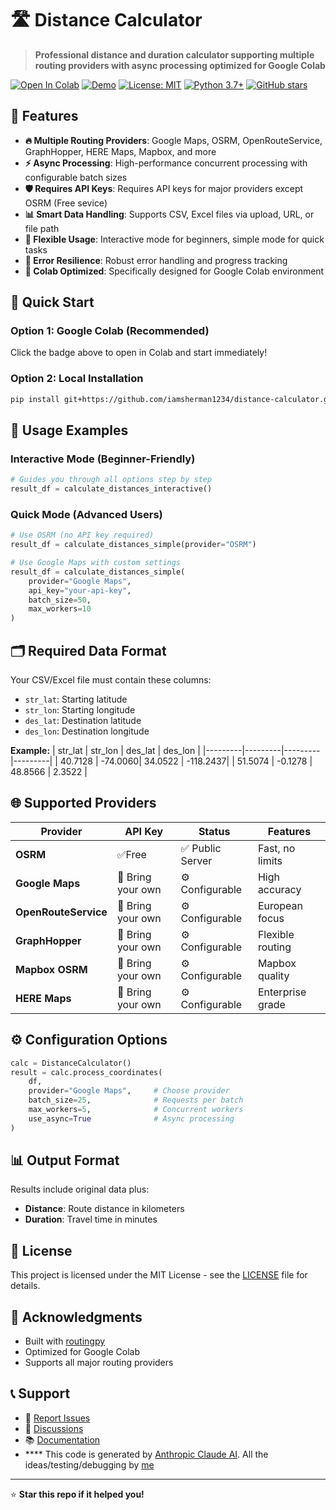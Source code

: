# 🛣️ Distance Calculator

> **Professional distance and duration calculator supporting multiple routing providers with async processing optimized for Google Colab**

[![Open In Colab](https://colab.research.google.com/assets/colab-badge.svg)](https://colab.research.google.com/github/iamsherman1234/distance-calculator/blob/main/notebooks/distance_calculator.ipynb)
[![Demo](https://img.shields.io/badge/Demo-Open-blue?style=flat-square&logo=github)](https://colab.research.google.com/github/iamsherman1234/distance-calculator/blob/main/notebooks/distance_calculator_demo.ipynb)
[![License: MIT](https://img.shields.io/badge/License-MIT-yellow.svg)](https://opensource.org/licenses/MIT)
[![Python 3.7+](https://img.shields.io/badge/python-3.7+-blue.svg)](https://www.python.org/downloads/)
[![GitHub stars](https://img.shields.io/github/stars/iamsherman1234/distance-calculator?style=social)](https://github.com/iamsherman1234/distance-calculator/stargazers)

## 🌟 Features

- **🔥 Multiple Routing Providers**: Google Maps, OSRM, OpenRouteService, GraphHopper, HERE Maps, Mapbox, and more
- **⚡ Async Processing**: High-performance concurrent processing with configurable batch sizes
- **🛡️ Requires API Keys**: Requires API keys for major providers except OSRM (Free sevice)
- **📊 Smart Data Handling**: Supports CSV, Excel files via upload, URL, or file path
- **🎯 Flexible Usage**: Interactive mode for beginners, simple mode for quick tasks
- **💪 Error Resilience**: Robust error handling and progress tracking
- **📱 Colab Optimized**: Specifically designed for Google Colab environment

## 🚀 Quick Start

### Option 1: Google Colab (Recommended)
Click the badge above to open in Colab and start immediately!

### Option 2: Local Installation
```bash
pip install git+https://github.com/iamsherman1234/distance-calculator.git
```

## 📖 Usage Examples

### Interactive Mode (Beginner-Friendly)
```python
# Guides you through all options step by step
result_df = calculate_distances_interactive()
```

### Quick Mode (Advanced Users)
```python
# Use OSRM (no API key required)
result_df = calculate_distances_simple(provider="OSRM")

# Use Google Maps with custom settings
result_df = calculate_distances_simple(
    provider="Google Maps", 
    api_key="your-api-key",
    batch_size=50,
    max_workers=10
)
```

## 🗂️ Required Data Format

Your CSV/Excel file must contain these columns:
- `str_lat`: Starting latitude
- `str_lon`: Starting longitude  
- `des_lat`: Destination latitude
- `des_lon`: Destination longitude

**Example:**
| str_lat | str_lon | des_lat | des_lon |
|---------|---------|---------|---------|
| 40.7128 | -74.0060| 34.0522 | -118.2437|
| 51.5074 | -0.1278 | 48.8566 | 2.3522   |

## 🌐 Supported Providers

|       Provider        |      API Key      |     Status        |      Features   |
|-----------------------|-------------------|-------------------|------------------|
| **OSRM**              | ✅Free            | ✅ Public Server  | Fast, no limits   |
| **Google Maps**       | 🔑 Bring your own | ⚙️ Configurable   | High accuracy     |
| **OpenRouteService**  | 🔑 Bring your own | ⚙️ Configurable   | European focus    |
| **GraphHopper**       | 🔑 Bring your own | ⚙️ Configurable   | Flexible routing  |
| **Mapbox OSRM**       | 🔑 Bring your own | ⚙️ Configurable   | Mapbox quality    |
| **HERE Maps**         | 🔑 Bring your own | ⚙️ Configurable   | Enterprise grade  |

## ⚙️ Configuration Options

```python
calc = DistanceCalculator()
result = calc.process_coordinates(
    df,
    provider="Google Maps",     # Choose provider
    batch_size=25,              # Requests per batch
    max_workers=5,              # Concurrent workers
    use_async=True              # Async processing
)
```

## 📊 Output Format

Results include original data plus:
- **Distance**: Route distance in kilometers
- **Duration**: Travel time in minutes


## 📄 License

This project is licensed under the MIT License - see the [LICENSE](LICENSE) file for details.

## 🙏 Acknowledgments

- Built with [routingpy](https://github.com/gis-ops/routingpy)
- Optimized for Google Colab
- Supports all major routing providers

## 📞 Support

- 🐛 [Report Issues](https://github.com/iamsherman1234/distance-calculator/issues)
- 💬 [Discussions](https://github.com/iamsherman1234/distance-calculator/discussions)
- 📚 [Documentation](docs/)
- **** This code is generated by [Anthropic Claude AI](https://claude.ai). All the ideas/testing/debugging by [me](t.me/Smart_LayAn)

---
⭐ **Star this repo if it helped you!**
